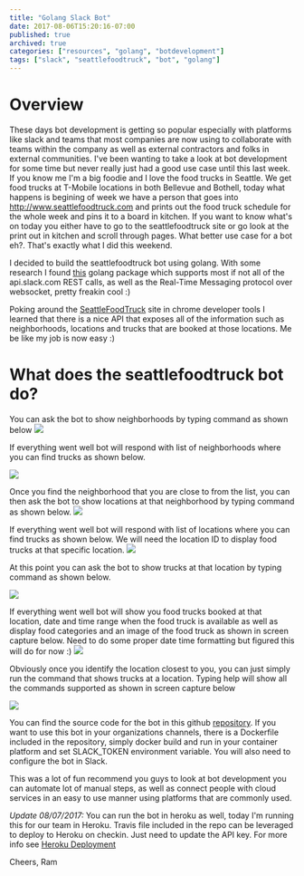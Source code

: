 ```yaml
---
title: "Golang Slack Bot"
date: 2017-08-06T15:20:16-07:00
published: true
archived: true
categories: ["resources", "golang", "botdevelopment"]
tags: ["slack", "seattlefoodtruck", "bot", "golang"]
---
```


# Overview
These days bot development is getting so popular especially with platforms like slack and teams that most companies are now using to collaborate with teams within the company as well as external contractors and folks in external communities. I've been wanting to take a look at bot development for some time but never really just had a good use case until this last week. If you know me I'm a big foodie and I love the food trucks in Seattle. We get food trucks at T-Mobile locations in both Bellevue and Bothell, today what happens is begining of week we have a person that goes into http://www.seattlefoodtruck.com and prints out the food truck schedule for the whole week and pins it to a board in kitchen. If you want to know what's on today you either have to go to the seattlefoodtruck site or go look at the print out in kitchen and scroll through pages. What better use case for a bot eh?. That's exactly what I did this weekend.

I decided to build the seattlefoodtruck bot using golang. With some research I found [this](https://github.com/nlopes/slack) golang package which supports most if not all of the api.slack.com REST calls, as well as the Real-Time Messaging protocol over websocket, pretty freakin cool :)

Poking around the [SeattleFoodTruck](http://www.seattlefoodtruck.com) site in chrome developer tools I learned that there is a nice API that exposes all of the information such as neighborhoods, locations and trucks that are booked at those locations. Me be like my job is now easy :)

# What does the seattlefoodtruck bot do?
You can ask the bot to show neighborhoods by typing command as shown below
![](/images/bot1.png?raw=true)

If everything went well bot will respond with list of neighborhoods where you can find trucks as shown below. 

![](/images/bot2.png?raw=true)

Once you find the neighborhood that you are close to from the list, you can then ask the bot to show locations at that neighborhood by typing command as shown below.
![](/images/bot3.png?raw=true)

If everything went well bot will respond with list of locations where you can find trucks as shown below. We will need the location ID to display food trucks at that specific location. 
![](/images/bot4.png?raw=true)

At this point you can ask the bot to show trucks at that location by typing command as shown below.

![](/images/bot5.png?raw=true)

If everything went well bot will show you food trucks booked at that location, date and time range when the food truck is available as well as display food categories and an image of the food truck as shown in screen capture below. Need to do some proper date time formatting but figured this will do for now :)
![](/images/bot6.png?raw=true)

Obviously once you identify the location closest to you, you can just simply run the command that shows trucks at a location. Typing help will show all the commands supported as shown in screen capture below

![](/images/bot7.png?raw=true)

You can find the source code for the bot in this github [repository](https://github.com/rprakashg/foodtruck-slack-bot). If you want to use this bot in your organizations channels, there is a Dockerfile included in the repository, simply docker build and run in your container platform and set SLACK_TOKEN environment variable. You will also need to configure the bot in Slack.

This was a lot of fun recommend you guys to look at bot development you can automate lot of manual steps, as well as connect people with cloud services in an easy to use manner using platforms that are commonly used.

*Update 08/07/2017:* You can run the bot in heroku as well, today I'm running this for our team in Heroku. Travis file included in the repo can be leveraged to deploy to Heroku on checkin. Just need to update the API key. For more info see [Heroku Deployment](https://docs.travis-ci.com/user/deployment/heroku/)

Cheers,
Ram

